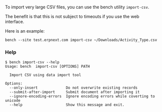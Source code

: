 <!-- add-breadcrumbs -->
To import very large CSV files, you can use the bench utility `import-csv`.

The benefit is that this is not subject to timeouts if you use the web interface.

Here is an example:

	bench --site test.erpnext.com import-csv ~/Downloads/Activity_Type.csv

### Help

	$ bench import-csv --help
	Usage: bench  import-csv [OPTIONS] PATH
	
	  Import CSV using data import tool

	Options:
	  --only-insert             Do not overwrite existing records
	  --submit-after-import     Submit document after importing it
	  --ignore-encoding-errors  Ignore encoding errors while coverting to unicode
	  --help                    Show this message and exit.


<!-- markdown -->